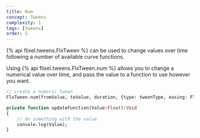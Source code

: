 ```yaml
---
title: Num
concept: Tweens
complexity: 1
tags: [tweens]
order: 5
---
```


{% api flixel.tweens.FlxTween %} can be used to change values over time following a number of available curve functions.

Using {% api flixel.tweens.FlxTween.num %} allows you to change a numerical value over time, and pass the value to a function to use however you want.

```haxe
// create a numeric tween
FlxTween.num(fromValue, toValue, duration, {type: tweenType, easing: FlxEase: easeFunction}, updateFunction);

private function updateFunction(Value:Float):Void
{
    // do something with the value
    console.log(Value);
}
```
